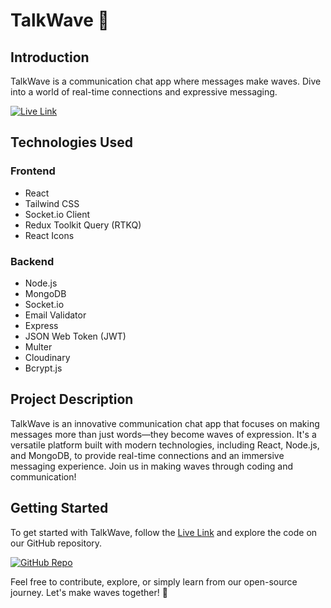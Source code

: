 # TalkWave 🌊

## Introduction
TalkWave is a communication chat app where messages make waves. Dive into a world of real-time connections and expressive messaging.

[![Live Link](https://img.icons8.com/dusk/64/000000/domain.png)](https://talkwave-lw7b.onrender.com/)

## Technologies Used

### Frontend
- React 
- Tailwind CSS 
- Socket.io Client 
- Redux Toolkit Query (RTKQ) 
- React Icons

### Backend
- Node.js
- MongoDB 
- Socket.io
- Email Validator 
- Express 
- JSON Web Token (JWT) 
- Multer
- Cloudinary
- Bcrypt.js

## Project Description
TalkWave is an innovative communication chat app that focuses on making messages more than just words—they become waves of expression. It's a versatile platform built with modern technologies, including React, Node.js, and MongoDB, to provide real-time connections and an immersive messaging experience. Join us in making waves through coding and communication!

## Getting Started
To get started with TalkWave, follow the [Live Link](https://talkwave-lw7b.onrender.com/) and explore the code on our GitHub repository.

[![GitHub Repo](https://img.icons8.com/ios-glyphs/64/000000/github.png)]([https://github.com/your-username/TalkWave](https://github.com/abduleyousuf08/Chat-app))

Feel free to contribute, explore, or simply learn from our open-source journey. Let's make waves together! 🌊


